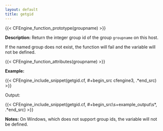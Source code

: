 ```yaml
---
layout: default
title: getgid
---
```


{{< CFEngine_function_prototype(groupname) >}}

**Description:** Return the integer group id of the group `groupname` on this
host.

If the named group does not exist, the function will fail and the variable
will not be defined.

{{< CFEngine_function_attributes(groupname) >}}

**Example:**

{{< CFEngine_include_snippet(getgid.cf, #\+begin_src cfengine3, .*end_src) >}}

Output:

{{< CFEngine_include_snippet(getgid.cf, #\+begin_src\s+example_output\s*, .*end_src) >}}

**Notes:**
On Windows, which does not support group ids, the variable will not be
defined.

